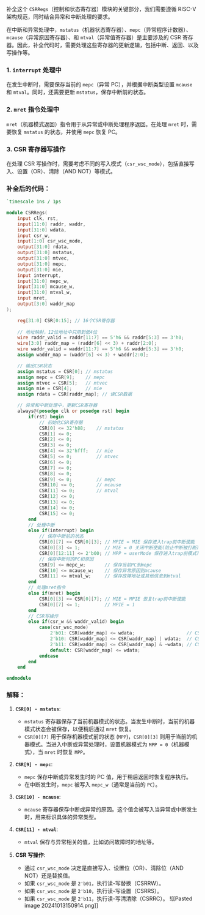 补全这个 `CSRRegs`（控制和状态寄存器）模块的关键部分，我们需要遵循 RISC-V 架构规范，同时结合异常和中断处理的要求。

在中断和异常处理中，`mstatus`（机器状态寄存器）、`mepc`（异常程序计数器）、`mcause`（异常原因寄存器）、和 `mtval`（异常值寄存器）是主要涉及的 CSR 寄存器。因此，补全代码时，需要处理这些寄存器的更新逻辑，包括中断、返回、以及写操作等。

### 1. **`interrupt` 处理中**
在发生中断时，需要保存当前的 `mepc`（异常 PC），并根据中断类型设置 `mcause` 和 `mtval`。同时，还需要更新 `mstatus`，保存中断前的状态。

### 2. **`mret` 指令处理中**
`mret`（机器模式返回）指令用于从异常或中断处理程序返回。在处理 `mret` 时，需要恢复 `mstatus` 的状态，并使用 `mepc` 恢复 PC。
### 3. **CSR 寄存器写操作**
在处理 CSR 写操作时，需要考虑不同的写入模式（`csr_wsc_mode`），包括直接写入、设置（OR）、清除（AND NOT）等模式。

### 补全后的代码：
```verilog
`timescale 1ns / 1ps

module CSRRegs(
    input clk, rst,
    input[11:0] raddr, waddr,
    input[31:0] wdata,
    input csr_w,
    input[1:0] csr_wsc_mode,
    output[31:0] rdata,
    output[31:0] mstatus,
    output[31:0] mtvec,
    output[31:0] mepc,
    output[31:0] mie,
    input interrupt,
    input[31:0] mepc_w,
    input[31:0] mcause_w,
    input[31:0] mtval_w,
    input mret,
    output[3:0] waddr_map
);

    reg[31:0] CSR[0:15]; // 16个CSR寄存器
    
    // 地址映射，12位地址中只用到低4位
    wire raddr_valid = raddr[11:7] == 5'h6 && raddr[5:3] == 3'h0;
    wire[3:0] raddr_map = (raddr[6] << 3) + raddr[2:0];
    wire waddr_valid = waddr[11:7] == 5'h6 && waddr[5:3] == 3'h0;
    assign waddr_map = (waddr[6] << 3) + waddr[2:0];

    // 输出CSR状态
    assign mstatus = CSR[0]; // mstatus
    assign mepc = CSR[9];    // mepc
    assign mtvec = CSR[5];   // mtvec
    assign mie = CSR[4];     // mie
    assign rdata = CSR[raddr_map]; // 读CSR数据

    // 异常和中断处理中，更新CSR寄存器
    always@(posedge clk or posedge rst) begin
        if(rst) begin
            // 初始化CSR寄存器
            CSR[0] <= 32'h88;    // mstatus
            CSR[1] <= 0;
            CSR[2] <= 0;
            CSR[3] <= 0;
            CSR[4] <= 32'hfff;   // mie
            CSR[5] <= 0;         // mtvec
            CSR[6] <= 0;
            CSR[7] <= 0;
            CSR[8] <= 0;
            CSR[9] <= 0;         // mepc
            CSR[10] <= 0;        // mcause
            CSR[11] <= 0;        // mtval
            CSR[12] <= 0;
            CSR[13] <= 0;
            CSR[14] <= 0;
            CSR[15] <= 0;
        end
        // 处理中断
        else if(interrupt) begin
            // 保存中断前的状态
            CSR[0][7] <= CSR[0][3]; // MPIE = MIE 保存进入trap前中断使能
            CSR[0][3] <= 1;         // MIE = 0 关闭中断使能(防止中断被打断)
            CSR[0][12:11] <= 2'b00; // MPP = userMode 保存进入trap前模式?
            // 保存中断时的PC和原因
            CSR[9] <= mepc_w;       // 保存当前PC到mepc
            CSR[10] <= mcause_w;    // 保存异常原因到mcause
            CSR[11] <= mtval_w;     // 保存故障地址或其他信息到mtval
        end
        // 处理mret指令
        else if(mret) begin
            CSR[0][3] <= CSR[0][7]; // MIE = MPIE 恢复trap前中断使能
            CSR[0][7] <= 1;         // MPIE = 1
        end
        // CSR写操作
        else if(csr_w && waddr_valid) begin
            case(csr_wsc_mode)
                2'b01: CSR[waddr_map] <= wdata;                   // CSRRW
                2'b10: CSR[waddr_map] <= CSR[waddr_map] | wdata;  // CSRRS（读-写设置）
                2'b11: CSR[waddr_map] <= CSR[waddr_map] & ~wdata; // CSRRC（读-写清除）
                default: CSR[waddr_map] <= wdata;
            endcase
        end
    end

endmodule
```

### 解释：
1. **`CSR[0] - mstatus`**:
   - `mstatus` 寄存器保存了当前机器模式的状态。当发生中断时，当前的机器模式状态会被保存，以便稍后通过 `mret` 恢复。
   - `CSR[0][7]` 用于保存机器模式前的状态 (`MPP`)，`CSR[0][3]` 则用于当前的机器模式。当进入中断或异常处理时，设置机器模式为 `MPP = 0`（机器模式），当 `mret` 时恢复 `MPP`。

2. **`CSR[9] - mepc`**:
   - `mepc` 保存中断或异常发生时的 PC 值，用于稍后返回时恢复程序执行。
   - 在中断发生时，`mepc` 被写入 `mepc_w`（通常是当前的 `PC`）。

3. **`CSR[10] - mcause`**:
   - `mcause` 寄存器保存中断或异常的原因。这个值会被写入当异常或中断发生时，用来标识具体的异常类型。

4. **`CSR[11] - mtval`**:
   - `mtval` 保存与异常相关的值，比如访问故障时的地址等。

5. **CSR 写操作**:
   - 通过 `csr_wsc_mode` 决定是直接写入、设置位（OR）、清除位（AND NOT）还是替换值。
   - 如果 `csr_wsc_mode` 是 `2'b01`，执行读-写替换（CSRRW）。
   - 如果 `csr_wsc_mode` 是 `2'b10`，执行读-写设置（CSRRS）。
   - 如果 `csr_wsc_mode` 是 `2'b11`，执行读-写清清除（CSRRC）。
![[Pasted image 20241013150914.png]]
